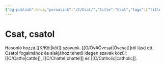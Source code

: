 ```yaml
---
{"dg-publish":true,"permalink":"/C/Csat/","title":"Csat","tags":["titleandheadingonedontmatch"],"created":"2023-11-02T01:48","updated":"2024-02-12T18:11"}
---
```



# Csat, csatol

Hasonló hozzá [[K/Köt\|köt]] szavunk. [[O/Öv#Övcsat\|Övcsat]]ról lásd ott.  
Csatol fogalmához és alakjához tehető idegen szavak közül: [[C/Cattle\|cattle]], [[C/Chattel\|chattel]] és [[C/Catholic\|catholic]].  